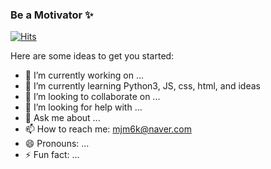 ### Be a Motivator ✨

[![Hits](https://hits.seeyoufarm.com/api/count/incr/badge.svg?url=https%3A%2F%2Fgithub.com%2Fsongminj&count_bg=%2387C1D5&title_bg=%230115BF&icon=&icon_color=%23E7E7E7&title=hits&edge_flat=false)](https://hits.seeyoufarm.com)

Here are some ideas to get you started:

- 🔭 I’m currently working on ...
- 🌱 I’m currently learning Python3, JS, css, html, and ideas
- 👯 I’m looking to collaborate on ...
- 🤔 I’m looking for help with ...
- 💬 Ask me about ...
- 📫 How to reach me: mjm6k@naver.com
- 😄 Pronouns: ...
- ⚡ Fun fact: ...

